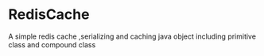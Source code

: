 # RedisCache
A simple redis cache ,serializing and caching java object including primitive class and compound class 
